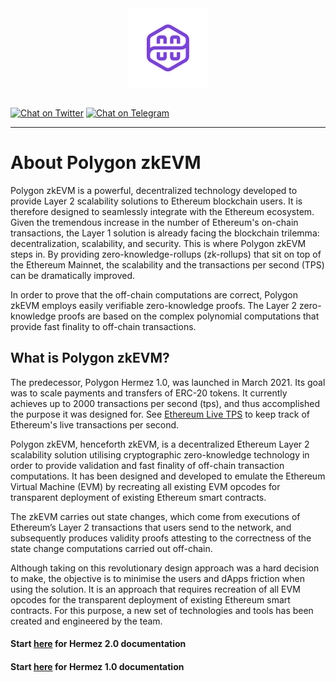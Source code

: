 <div align="center">
<img src="logo-purple.png" align="center" width="128px"/>
<br /><br />
</div>

[![Chat on Twitter][ico-twitter]][link-twitter]
[![Chat on Telegram][ico-telegram]][link-telegram]
<!-- [![Website][ico-website]][link-website] -->
<!-- [![GitHub repo][ico-github]][link-github] -->
<!-- ![Issues](https://img.shields.io/github/issues-raw/hermeznetwork/zkevmdoc-public?color=blue) -->
<!-- ![GitHub top language](https://img.shields.io/github/languages/top/hermeznetwork/zkevmdoc-public) -->
<!-- ![Contributors](https://img.shields.io/github/contributors-anon/hermeznetwork/zkevmdoc-public) -->

[ico-twitter]: https://img.shields.io/twitter/url?color=blueviolet&label=Polygon%20Hermez&logoColor=blueviolet&style=social&url=https%3A%2F%2Ftwitter.com%2F0xPolygonHermez
[ico-telegram]: https://img.shields.io/badge/telegram-telegram-blueviolet
<!-- [ico-website]: https://img.shields.io/website?up_color=blueviolet&up_message=hermez.io&url=https%3A%2F%2Fhermez.io -->
<!-- [ico-github]: https://img.shields.io/github/last-commit/hermeznetwork/zkevmdoc-public?color=blueviolet -->

[link-twitter]: https://twitter.com/0xPolygonHermez
[link-telegram]: https://t.me/polygonhermez
<!-- [link-website]: https://hermez.io -->
<!-- [link-github]: https://github.com/hermeznetwork/zkevmdoc-public -->

---

# About Polygon zkEVM



Polygon zkEVM is a powerful, decentralized technology developed to provide Layer 2 scalability solutions to Ethereum blockchain users. It is therefore designed to seamlessly integrate with the Ethereum ecosystem. Given the tremendous increase in the number of Ethereum's on-chain transactions, the Layer 1 solution is already facing the blockchain trilemma: decentralization, scalability, and security. This is where Polygon zkEVM steps in. By providing zero-knowledge-rollups (zk-rollups) that sit on top of the Ethereum Mainnet, the scalability and the transactions per second (TPS) can be dramatically improved. 

In order to prove that the off-chain computations are correct, Polygon zkEVM employs easily verifiable zero-knowledge proofs. The Layer 2 zero-knowledge proofs are based on the complex polynomial computations that provide fast finality to off-chain transactions.



## What is Polygon zkEVM? 

The predecessor, Polygon Hermez 1.0, was launched in March 2021. Its goal was to scale payments and transfers of ERC-20 tokens. It currently achieves up to 2000 transactions per second (tps), and thus accomplished the purpose it was designed for. See [Ethereum Live TPS](https://ethtps.info/Network/Ethereum) to keep track of Ethereum's live transactions per second.

Polygon zkEVM, henceforth zkEVM, is a decentralized Ethereum Layer 2 scalability solution utilising cryptographic zero-knowledge technology in order to provide validation and fast finality of off-chain transaction computations. It has been designed and developed to emulate the Ethereum Virtual Machine (EVM) by recreating all existing EVM opcodes for transparent deployment of existing Ethereum smart contracts.

The zkEVM carries out state changes, which come from executions of Ethereum’s Layer 2 transactions that users send to the network, and subsequently produces validity proofs attesting to the correctness of the state change computations carried out off-chain.

Although taking on this revolutionary design approach was a hard decision to make, the objective is to minimise the users and dApps friction when using the solution. It is an approach that requires recreation of all EVM opcodes for the transparent deployment of existing Ethereum smart contracts. For this purpose, a new set of technologies and tools has been created and engineered by the team.



#### <b>Start [here](zkEVM/Architecture/Overview.md) for Hermez 2.0 documentation</b>

#### <b>Start [here](Hermez_1.0/about/scalability.md) for Hermez 1.0 documentation</b>



